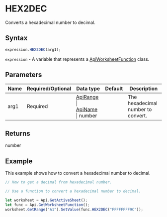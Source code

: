 # HEX2DEC

Converts a hexadecimal number to decimal.

## Syntax

```javascript
expression.HEX2DEC(arg1);
```

`expression` - A variable that represents a [ApiWorksheetFunction](../ApiWorksheetFunction.md) class.

## Parameters

| **Name** | **Required/Optional** | **Data type** | **Default** | **Description** |
| ------------- | ------------- | ------------- | ------------- | ------------- |
| arg1 | Required | [ApiRange](../../ApiRange/ApiRange.md) \| [ApiName](../../ApiName/ApiName.md) \| number |  | The hexadecimal number to convert. |

## Returns

number

## Example

This example shows how to convert a hexadecimal number to decimal.

```javascript editor-xlsx
// How to get a decimal from hexadecimal number.

// Use a function to convert a hexadecimal number to decimal.

let worksheet = Api.GetActiveSheet();
let func = Api.GetWorksheetFunction();
worksheet.GetRange("A1").SetValue(func.HEX2DEC("FFFFFFFF9C"));
```
